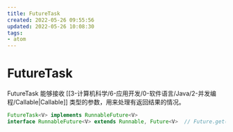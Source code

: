 ```yaml
---
title: FutureTask
created: 2022-05-26 09:55:56
updated: 2022-05-26 10:08:30
tags: 
- atom
---
```

# FutureTask

FutureTask 能够接收 [[3-计算机科学/6-应用开发/0-软件语言/Java/2-并发编程/Callable|Callable]] 类型的参数，用来处理有返回结果的情况。

```java
FutureTask<V> implements RunnableFuture<V>
interface RunnableFuture<V> extends Runnable, Future<V>  // Future.get()用来返回任务的返回值

```